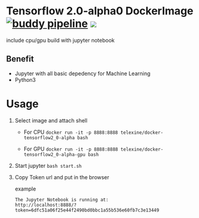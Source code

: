 # Tensorflow 2.0-alpha0 DockerImage [![buddy pipeline](https://app.buddy.works/tanuki360/docker-tensorflow-2-0/pipelines/pipeline/182768/badge.svg?token=d2929868a4631eda38c88a352bf74c56088c46ba923a000fc7702a2a88336708 "buddy pipeline")](https://app.buddy.works/tanuki360/docker-tensorflow-2-0/pipelines/pipeline/182768)  [![](https://images.microbadger.com/badges/image/telexine/docker-tensorflow2_0-alpha:v1.1.svg)](https://microbadger.com/images/telexine/docker-tensorflow2_0-alpha:v1.1 "Get your own image badge on microbadger.com") 
 

include cpu/gpu build with jupyter notebook


## Benefit
 * Jupyter with all basic depedency for Machine Learning
 * Python3 
 
 # Usage
 
 1. Select image and attach shell

    * For CPU ``` docker run -it -p 8888:8888 telexine/docker-tensorflow2_0-alpha bash ```

    * For GPU ``` docker run -it -p 8888:8888 telexine/docker-tensorflow2_0-alpha-gpu bash  ```
 
 2. Start jupyter ```bash start.sh```
 3. Copy Token url and put in the browser 
 
     example
     
     ```
     The Jupyter Notebook is running at:
     http://localhost:8888/?token=6dfc51a06f25e44f2490bd0bbc1a55b536e60fb7c3e13449
     ```
